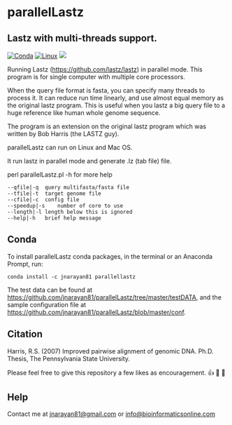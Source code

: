 # parallelLastz
## Lastz with multi-threads support.

[![Conda](https://anaconda.org/jnarayan81/parallellastz/badges/installer/conda.svg)](https://anaconda.org/jnarayan81/parallellastz)
[![Linux](https://anaconda.org/jnarayan81/parallellastz/badges/platforms.svg)](https://anaconda.org/jnarayan81/parallellastz)
<img src="https://img.shields.io/badge/Perl-Lang-informational?style=flat&logo=perl&logoColor=white&color=2bbc8a" />

Running Lastz (https://github.com/lastz/lastz) in parallel mode. This program is for single computer with multiple core processors.

When the query file format is fasta, you can specify many threads to process it. It can reduce run time linearly, and use almost equal memory as the original lastz program. This is useful when you lastz a big query file to a huge reference like human whole genome sequence.

The program is an extension on the original lastz program which was written by Bob Harris (the LASTZ guy).

parallelLastz can run on Linux and Mac OS.

It run lastz in parallel mode and generate <chr>.lz (tab file) file.

perl parallelLastz.pl -h for more help

```
--qfile|-q	query multifasta/fasta file
--tfile|-t	target genome file
--cfile|-c	config file
--speedup|-s	number of core to use
--length|-l	length below this is ignored
--help|-h	brief help message
```

## Conda
  
To install parallelLastz conda packages, in the terminal or an Anaconda Prompt, run:

```
conda install -c jnarayan81 parallellastz
```
The test data can be found at https://github.com/jnarayan81/parallelLastz/tree/master/testDATA, and the sample configuration file at https://github.com/jnarayan81/parallelLastz/blob/master/conf.

## Citation
Harris, R.S. (2007) Improved pairwise alignment of genomic DNA. Ph.D. Thesis, The Pennsylvania State University.

Please feel free to give this repository a few likes as encouragement. :+1: :pray: :clap: 

## Help
Contact me at jnarayan81@gmail.com or info@bioinformaticsonline.com
